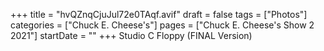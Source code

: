 +++
title = "hvQZnqCjuJul72e0TAqf.avif"
draft = false
tags = ["Photos"]
categories = ["Chuck E. Cheese's"]
pages = ["Chuck E. Cheese's Show 2 2021"]
startDate = ""
+++
Studio C Floppy (FINAL Version)

